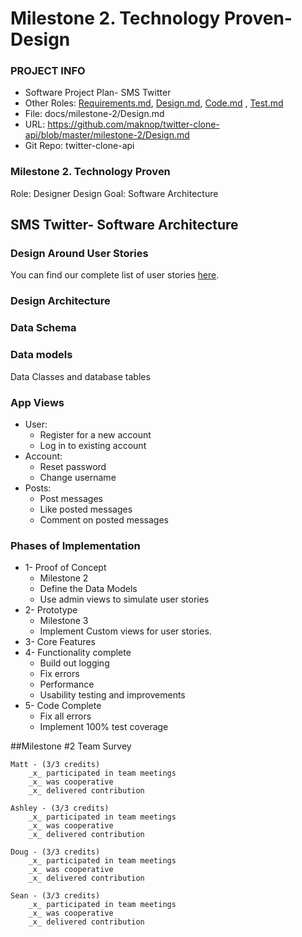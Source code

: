 # Milestone 2. Technology Proven- Design

### PROJECT INFO
- Software Project Plan- SMS Twitter
- Other Roles: [Requirements.md](https://github.com/maknop/twitter-clone-api/blob/master/milestone-2/Requirements.md), [Design.md](https://github.com/maknop/twitter-clone-api/blob/master/milestone-2/Design.md), [Code.md](https://github.com/maknop/twitter-clone-api/blob/master/milestone-2/Code.md)
, [Test.md](https://github.com/maknop/twitter-clone-api/blob/master/docs/milestone-2/Test.md)
- File: docs/milestone-2/Design.md
- URL: https://github.com/maknop/twitter-clone-api/blob/master/milestone-2/Design.md 
- Git Repo: twitter-clone-api

### Milestone 2. Technology Proven

Role: Designer Design
Goal: Software Architecture

## SMS Twitter- Software Architecture

### Design Around User Stories
You can find our complete list of user stories [here](https://github.com/Twitter-Clone/twitter-clone-documentation/blob/master/UserStories.md).

### Design Architecture

### Data Schema

### Data models
Data Classes and database tables


### App Views
- User:
  - Register for a new account
  - Log in to existing account
- Account:
  - Reset password
  - Change username
- Posts:
  - Post messages
  - Like posted messages
  - Comment on posted messages
  
 ### Phases of Implementation
 
 - 1- Proof of Concept
    - Milestone 2
    - Define the Data Models
    - Use admin views to simulate user stories
 - 2- Prototype
    - Milestone 3
    - Implement Custom views for user stories.
 - 3- Core Features
 - 4- Functionality complete
    - Build out logging
    - Fix errors
    - Performance
    - Usability testing and improvements
 - 5- Code Complete
    - Fix all errors
    - Implement 100% test coverage

##Milestone #2 Team Survey
```
Matt - (3/3 credits)
    _x_ participated in team meetings
    _x_ was cooperative
    _x_ delivered contribution
    
Ashley - (3/3 credits)
    _x_ participated in team meetings
    _x_ was cooperative
    _x_ delivered contribution
    
Doug - (3/3 credits)
    _x_ participated in team meetings
    _x_ was cooperative
    _x_ delivered contribution

Sean - (3/3 credits)
    _x_ participated in team meetings
    _x_ was cooperative
    _x_ delivered contribution
``` 

